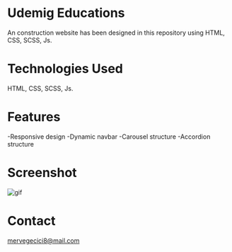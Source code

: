 # Udemig Educations
An construction website has been designed in this repository using HTML, CSS, SCSS, Js.

# Technologies Used
HTML, CSS, SCSS, Js.

# Features
-Responsive design -Dynamic navbar -Carousel structure -Accordion structure

# Screenshot
![gif](https://github.com/user-attachments/assets/0c9d6b7f-c54b-443b-b9ff-78693e88a02d)

# Contact
mervegecici8@mail.com
